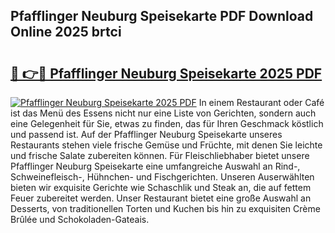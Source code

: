 ## Pfafflinger Neuburg Speisekarte PDF Download Online 2025 brtci

# <h2><a href="http://gc9xpt.nevu.top/?p=Pfafflinger+Neuburg+Speisekarte">🔗 👉🔴 Pfafflinger Neuburg Speisekarte 2025 PDF</a></h2>

[![Pfafflinger Neuburg Speisekarte 2025 PDF](https://i.imgur.com/dBaPXMq.png)](http://gc9xpt.nevu.top/?p=Pfafflinger+Neuburg+Speisekarte)
In einem Restaurant oder Café ist das Menü des Essens nicht nur eine Liste von Gerichten, sondern auch eine Gelegenheit für Sie, etwas zu finden, das für Ihren Geschmack köstlich und passend ist. Auf der Pfafflinger Neuburg Speisekarte unseres Restaurants stehen viele frische Gemüse und Früchte, mit denen Sie leichte und frische Salate zubereiten können. Für Fleischliebhaber bietet unsere Pfafflinger Neuburg Speisekarte eine umfangreiche Auswahl an Rind-, Schweinefleisch-, Hühnchen- und Fischgerichten. Unseren Auserwählten bieten wir exquisite Gerichte wie Schaschlik und Steak an, die auf fettem Feuer zubereitet werden. Unser Restaurant bietet eine große Auswahl an Desserts, von traditionellen Torten und Kuchen bis hin zu exquisiten Crème Brûlée und Schokoladen-Gateais.
